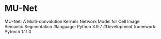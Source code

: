 # MU-Net
MU-Net: A Multi-convolution Kernels Network Model for Cell Image Semantic Segmentation
#language: Python 3.9.7
#Development framework: Pytorch 1.11.0
